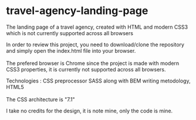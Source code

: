 # travel-agency-landing-page
The landing page of a travel agency, created with HTML and modern CSS3 which is not currently supported across all browsers

In order to review this project, you need to download/clone the repository and simply open the index.html file into your browser.
</br>
</br>
The prefered browser is Chrome since the project is made with modern CSS3 properties, it is currently not supported across all browsers.

Technologies : CSS preprocessor SASS along with BEM writing metodology, HTML5
</br>
</br>
The CSS architecture is "7.1"

I take no credits for the design, it is note mine, only the code is mine.
